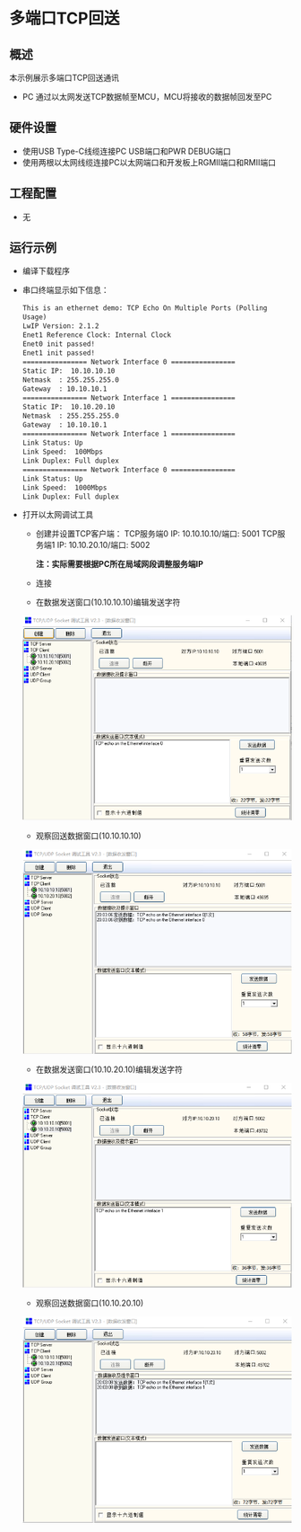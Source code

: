 # 多端口TCP回送

## 概述

本示例展示多端口TCP回送通讯

- PC 通过以太网发送TCP数据帧至MCU，MCU将接收的数据帧回发至PC

## 硬件设置

* 使用USB Type-C线缆连接PC USB端口和PWR DEBUG端口
* 使用两根以太网线缆连接PC以太网端口和开发板上RGMII端口和RMII端口

## 工程配置

- 无

## 运行示例

* 编译下载程序
* 串口终端显示如下信息：

  ```console
  This is an ethernet demo: TCP Echo On Multiple Ports (Polling Usage)
  LwIP Version: 2.1.2
  Enet1 Reference Clock: Internal Clock
  Enet0 init passed!
  Enet1 init passed!
  ================ Network Interface 0 ================
  Static IP:  10.10.10.10
  Netmask  : 255.255.255.0
  Gateway  : 10.10.10.1
  ================ Network Interface 1 ================
  Static IP:  10.10.20.10
  Netmask  : 255.255.255.0
  Gateway  : 10.10.10.1
  ================ Network Interface 1 ================
  Link Status: Up
  Link Speed:  100Mbps
  Link Duplex: Full duplex
  ================ Network Interface 0 ================
  Link Status: Up
  Link Speed:  1000Mbps
  Link Duplex: Full duplex
  ```
* 打开以太网调试工具

  - 创建并设置TCP客户端：
    TCP服务端0 IP: 10.10.10.10/端口: 5001
    TCP服务端1 IP: 10.10.20.10/端口: 5002

    **注：实际需要根据PC所在局域网段调整服务端IP**
  - 连接
  - 在数据发送窗口(10.10.10.10)编辑发送字符

  ![img](../../../../../assets/sdk/samples/lwip_tcpecho_multi_ports_0_1.png)

  - 观察回送数据窗口(10.10.10.10)

  ![img](../../../../../assets/sdk/samples/lwip_tcpecho_multi_ports_0_2.png)

  - 在数据发送窗口(10.10.20.10)编辑发送字符

  ![img](../../../../../assets/sdk/samples/lwip_tcpecho_multi_ports_1_1.png)

  - 观察回送数据窗口(10.10.20.10)

  ![img](../../../../../assets/sdk/samples/lwip_tcpecho_multi_ports_1_2.png)
